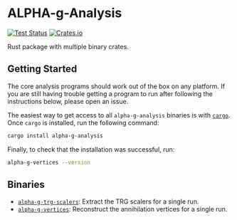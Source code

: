 # ALPHA-g-Analysis

[![Test Status](https://github.com/ALPHA-g-Experiment/alpha-g/actions/workflows/rust.yml/badge.svg)](https://github.com/ALPHA-g-Experiment/alpha-g/actions/workflows/rust.yml)
[![Crates.io](https://img.shields.io/crates/v/alpha-g-analysis?labelColor=383f47)](https://crates.io/crates/alpha-g-analysis)

Rust package with multiple binary crates.

## Getting Started

The core analysis programs should work out of the box on any platform. If you
are still having trouble getting a program to run after following the
instructions below, please open an issue.

The easiest way to get access to all `alpha-g-analysis` binaries is with
[`cargo`](https://doc.rust-lang.org/cargo/getting-started/installation.html).
Once `cargo` is installed, run the following command:

```bash
cargo install alpha-g-analysis
```

Finally, to check that the installation was successful, run:

```bash
alpha-g-vertices --version
```

## Binaries

- [`alpha-g-trg-scalers`](src/bin/alpha-g-trg-scalers/README.md):
Extract the TRG scalers for a single run.
- [`alpha-g-vertices`](src/bin/alpha-g-vertices/README.md):
Reconstruct the annihilation vertices for a single run.
